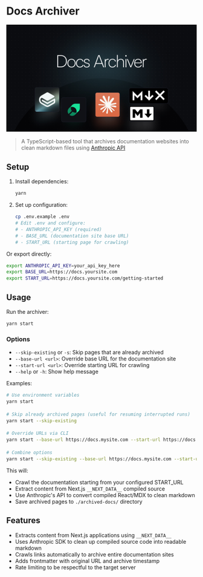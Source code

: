 # Docs Archiver

![Docs Archiver](./.github/cover.jpg)

> A TypeScript-based tool that archives documentation websites into clean markdown files using [Anthropic API](https://docs.anthropic.com/en/api/client-sdks#typescript)

## Setup

1. Install dependencies:
    ```bash
    yarn
    ```

2. Set up configuration:
    ```bash
    cp .env.example .env
    # Edit .env and configure:
    # - ANTHROPIC_API_KEY (required)
    # - BASE_URL (documentation site base URL)
    # - START_URL (starting page for crawling)
    ```

Or export directly:
```bash
export ANTHROPIC_API_KEY=your_api_key_here
export BASE_URL=https://docs.yoursite.com
export START_URL=https://docs.yoursite.com/getting-started
```

## Usage

Run the archiver:
```bash
yarn start
```

### Options

- `--skip-existing` or `-s`: Skip pages that are already archived
- `--base-url <url>`: Override base URL for the documentation site
- `--start-url <url>`: Override starting URL for crawling  
- `--help` or `-h`: Show help message

Examples:
```bash
# Use environment variables
yarn start

# Skip already archived pages (useful for resuming interrupted runs)
yarn start --skip-existing

# Override URLs via CLI
yarn start --base-url https://docs.mysite.com --start-url https://docs.mysite.com/intro

# Combine options
yarn start --skip-existing --base-url https://docs.mysite.com --start-url https://docs.mysite.com/intro
```

This will:
- Crawl the documentation starting from your configured START_URL
- Extract content from Next.js `__NEXT_DATA__` compiled source
- Use Anthropic's API to convert compiled React/MDX to clean markdown
- Save archived pages to `./archived-docs/` directory

## Features

- Extracts content from Next.js applications using `__NEXT_DATA__`
- Uses Anthropic SDK to clean up compiled source code into readable markdown
- Crawls links automatically to archive entire documentation sites
- Adds frontmatter with original URL and archive timestamp
- Rate limiting to be respectful to the target server
